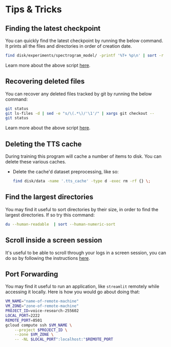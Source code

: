 # Tips & Tricks

## Finding the latest checkpoint

You can quickly find the latest checkpoint by running the below command. It prints all the files
and directories in order of creation date.

```bash
find disk/experiments/spectrogram_model/ -printf '%T+ %p\n' | sort -r | head
```

Learn more about the above script
[here](https://askubuntu.com/questions/61179/find-the-latest-file-by-modified-date).

## Recovering deleted files

You can recover any deleted files tracked by git by running the below command:

```bash
git status
git ls-files -d | sed -e "s/\(.*\)/'\1'/" | xargs git checkout --
git status
```

Learn more about the above script
[here](https://stackoverflow.com/questions/11956710/git-recover-deleted-file-where-no-commit-was-made-after-the-delete).

## Deleting the TTS cache

During training this program will cache a number of items to disk. You can delete these various
caches.

- Delete the cache'd dataset preprocessing, like so:

  ```bash
  find disk/data -name '.tts_cache' -type d -exec rm -rf {} \;
  ```

## Find the largest directories

You may find it useful to sort directories by their size, in order to find the largest
directories. If so try this command:

```bash
du --human-readable  | sort --human-numeric-sort
```

## Scroll inside a screen session

It's useful to be able to scroll through your logs in a screen session, you can do so by following
the instructions [here](https://unix.stackexchange.com/a/40243).

## Port Forwarding

You may find it useful to run an application, like `streamlit` remotely while accessing it locally.
Here is how you would go about doing that:

```zsh
VM_NAME="name-of-remote-machine"
VM_ZONE="zone-of-remote-machine"
PROJECT_ID=voice-research-255602
LOCAL_PORT=2222
REMOTE_PORT=8501
gcloud compute ssh $VM_NAME \
    --project $PROJECT_ID \
    --zone $VM_ZONE \
    -- -NL $LOCAL_PORT":localhost:"$REMOTE_PORT
```
